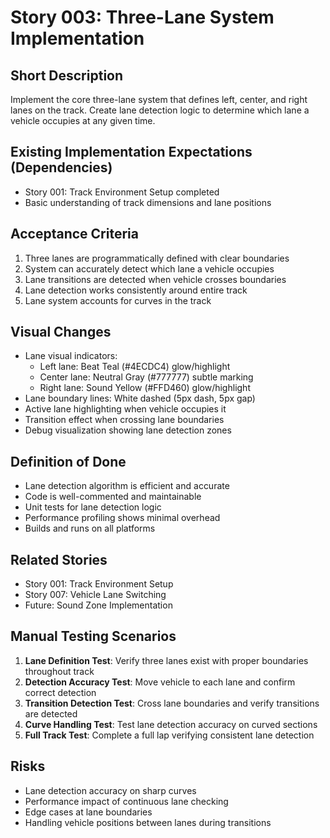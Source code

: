 # Story 003: Three-Lane System Implementation

## Short Description
Implement the core three-lane system that defines left, center, and right lanes on the track. Create lane detection logic to determine which lane a vehicle occupies at any given time.

## Existing Implementation Expectations (Dependencies)
- Story 001: Track Environment Setup completed
- Basic understanding of track dimensions and lane positions

## Acceptance Criteria
1. Three lanes are programmatically defined with clear boundaries
2. System can accurately detect which lane a vehicle occupies
3. Lane transitions are detected when vehicle crosses boundaries
4. Lane detection works consistently around entire track
5. Lane system accounts for curves in the track

## Visual Changes
- Lane visual indicators:
  - Left lane: Beat Teal (#4ECDC4) glow/highlight
  - Center lane: Neutral Gray (#777777) subtle marking
  - Right lane: Sound Yellow (#FFD460) glow/highlight
- Lane boundary lines: White dashed (5px dash, 5px gap)
- Active lane highlighting when vehicle occupies it
- Transition effect when crossing lane boundaries
- Debug visualization showing lane detection zones

## Definition of Done
- Lane detection algorithm is efficient and accurate
- Code is well-commented and maintainable
- Unit tests for lane detection logic
- Performance profiling shows minimal overhead
- Builds and runs on all platforms

## Related Stories
- Story 001: Track Environment Setup
- Story 007: Vehicle Lane Switching
- Future: Sound Zone Implementation

## Manual Testing Scenarios
1. **Lane Definition Test**: Verify three lanes exist with proper boundaries throughout track
2. **Detection Accuracy Test**: Move vehicle to each lane and confirm correct detection
3. **Transition Detection Test**: Cross lane boundaries and verify transitions are detected
4. **Curve Handling Test**: Test lane detection accuracy on curved sections
5. **Full Track Test**: Complete a full lap verifying consistent lane detection

## Risks
- Lane detection accuracy on sharp curves
- Performance impact of continuous lane checking
- Edge cases at lane boundaries
- Handling vehicle positions between lanes during transitions